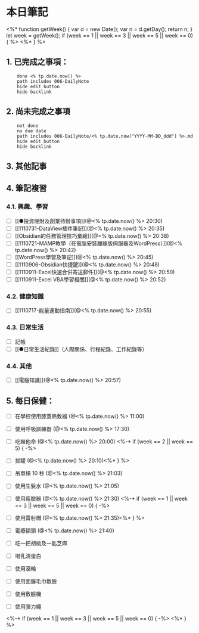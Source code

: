 
# 本日筆記
<%*
function getWeek() {
var d = new Date();
var n = d.getDay();
return n;
}
let week = getWeek();
if (week == 1 || week == 3 || week == 5 || week == 0) {
%>
<%* } %>
## 1. 已完成之事項：
```tasks
	done <% tp.date.now() %>
	path includes 006-DailyNote
	hide edit button 
	hide backlink
```

## 2. 尚未完成之事項
```tasks
	not done
	no due date
	path includes 006-DailyNote/<% tp.date.now("YYYY-MM-DD_ddd") %>.md
	hide edit button 
	hide backlink
```

## 3. 其他記事

## 4. 筆記複習
### 4.1. 興趣、學習
- [ ] [[●投資理財及創業待辦事項]](@<% tp.date.now() %> 20:30)
- [ ] [[1110731-DataView插件筆記]](@<% tp.date.now() %> 20:35)
- [ ] [[Obsidian的任務管理技巧彙總]](@<% tp.date.now() %> 20:38)
- [ ] [[1110721-MAMP教學（在電腦安裝離線版伺服器及WordPress）]](@<% tp.date.now() %> 20:42)
- [ ] [[WordPress學習及筆記]](@<% tp.date.now() %> 20:45)
- [ ] [[1110906-Obsidian快捷鍵]](@<% tp.date.now() %> 20:48)
- [ ] [[1110911-Excel快速合併寄送郵件]](@<% tp.date.now() %> 20:50)
- [ ] [[1110911-Excel VBA學習相關]](@<% tp.date.now() %> 20:52)

### 4.2. 健康知識
- [ ] [[1110717-能量運動指南]](@<% tp.date.now() %> 20:55)

### 4.3. 日常生活
- [ ] 記帳
- [ ] [[●日常生活紀錄]]（人際關係、行程紀錄、工作紀錄等）

### 4.4. 其他
- [ ] [[電腦知識]](@<% tp.date.now() %> 20:57)

## 5. 每日保健：
- [ ] 在學校使用膝蓋熱敷器 (@<% tp.date.now() %> 11:00)
- [ ] 使用呼吸訓練器 (@<% tp.date.now() %> 17:30)
- [ ] 吃維他命 (@<% tp.date.now() %> 20:00)
<%-*
if (week == 2 || week == 5) {
-%>

- [ ] 拔罐 (@<% tp.date.now() %> 20:10)<%* } %>
- [ ] 吊單槓 10 秒 (@<% tp.date.now() %> 21:03)
- [ ] 使用生髮水 (@<% tp.date.now() %> 21:05)
- [ ] 使用瘦臉器 (@<% tp.date.now() %> 21:30)
<%-*
if (week == 1 || week == 3 || week == 5 || week == 0) {
-%>

- [ ] 使用雷射帽 (@<% tp.date.now() %> 21:35)<%* } %>
- [ ] 電療額頭 (@<% tp.date.now() %> 21:40)
- [ ] 吃一把胡桃及一匙芝麻
- [ ] 喝乳清蛋白
- [ ] 使用滾輪
- [ ] 使用面膜毛巾敷臉
- [ ] 使用敷臉機
- [ ] 使用彈力繩

<%-*
if (week == 1 || week == 3 || week == 5 || week == 0) {
-%>
<%* } %>

